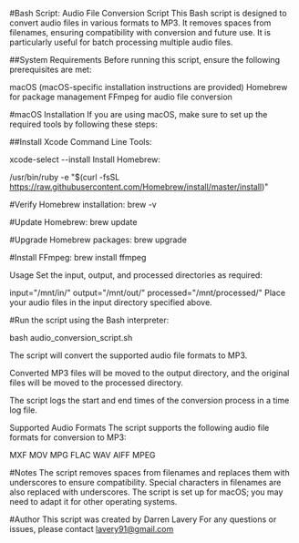 #Bash Script: Audio File Conversion Script
This Bash script is designed to convert audio files in various formats to MP3. It removes spaces from filenames, ensuring compatibility with conversion and future use. It is particularly useful for batch processing multiple audio files.

##System Requirements
Before running this script, ensure the following prerequisites are met:

macOS (macOS-specific installation instructions are provided)
Homebrew for package management
FFmpeg for audio file conversion

#macOS Installation
If you are using macOS, make sure to set up the required tools by following these steps:

##Install Xcode Command Line Tools:

xcode-select --install
Install Homebrew:

/usr/bin/ruby -e "$(curl -fsSL https://raw.githubusercontent.com/Homebrew/install/master/install)"

#Verify Homebrew installation:
brew -v

#Update Homebrew:
brew update

#Upgrade Homebrew packages:
brew upgrade

#Install FFmpeg:
brew install ffmpeg

Usage
Set the input, output, and processed directories as required:

input="/mnt/in/"
output="/mnt/out/"
processed="/mnt/processed/"
Place your audio files in the input directory specified above.

#Run the script using the Bash interpreter:

bash audio_conversion_script.sh

The script will convert the supported audio file formats to MP3.

Converted MP3 files will be moved to the output directory, and the original files will be moved to the processed directory.

The script logs the start and end times of the conversion process in a time log file.

Supported Audio Formats
The script supports the following audio file formats for conversion to MP3:

MXF
MOV
MPG
FLAC
WAV
AIFF
MPEG

#Notes
The script removes spaces from filenames and replaces them with underscores to ensure compatibility.
Special characters in filenames are also replaced with underscores.
The script is set up for macOS; you may need to adapt it for other operating systems.

#Author
This script was created by Darren Lavery
For any questions or issues, please contact lavery91@gmail.com


